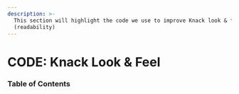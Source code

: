 ```yaml
---
description: >-
  This section will highlight the code we use to improve Knack look & feel
  (readability)
---
```


# CODE: Knack Look & Feel

### Table of Contents










